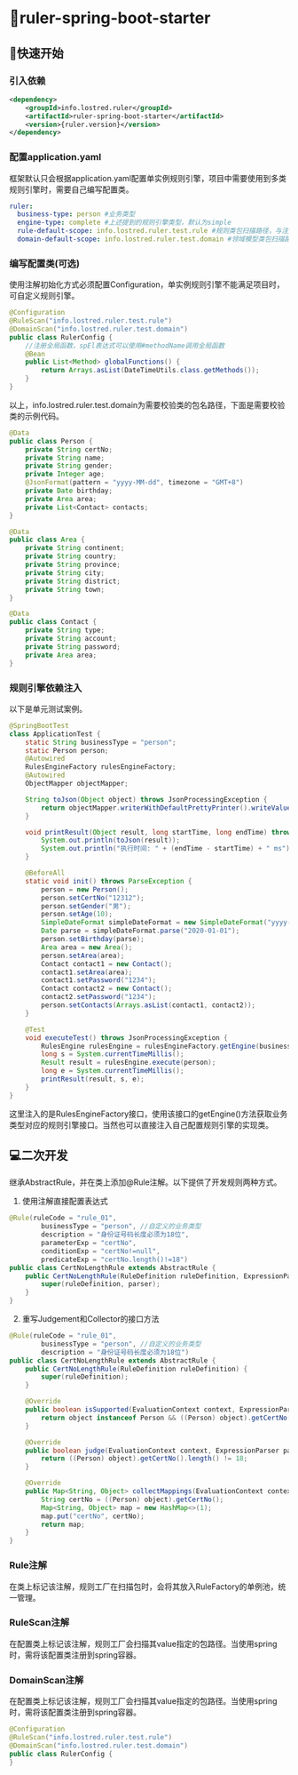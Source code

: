 # 📐ruler-spring-boot-starter

## 🚀快速开始

### 引入依赖

```xml
<dependency>
    <groupId>info.lostred.ruler</groupId>
    <artifactId>ruler-spring-boot-starter</artifactId>
    <version>{ruler.version}</version>
</dependency>
```

### 配置application.yaml

框架默认只会根据application.yaml配置单实例规则引擎，项目中需要使用到多类规则引擎时，需要自己编写配置类。

```yaml
ruler:
  business-type: person #业务类型
  engine-type: complete #上述提到的规则引擎类型，默认为simple
  rule-default-scope: info.lostred.ruler.test.rule #规则类包扫描路径，与注解@RuleScan定义的路径会取并集并一起扫描
  domain-default-scope: info.lostred.ruler.test.domain #领域模型类包扫描路径，与注解@DomainScan定义的路径会取并集并一起扫描
```

### 编写配置类(可选)

使用注解初始化方式必须配置Configuration，单实例规则引擎不能满足项目时，可自定义规则引擎。

```java
@Configuration
@RuleScan("info.lostred.ruler.test.rule")
@DomainScan("info.lostred.ruler.test.domain")
public class RulerConfig {
    //注册全局函数，spEl表达式可以使用#methodName调用全局函数
    @Bean
    public List<Method> globalFunctions() {
        return Arrays.asList(DateTimeUtils.class.getMethods());
    }
}
```

以上，info.lostred.ruler.test.domain为需要校验类的包名路径，下面是需要校验类的示例代码。

```java
@Data
public class Person {
    private String certNo;
    private String name;
    private String gender;
    private Integer age;
    @JsonFormat(pattern = "yyyy-MM-dd", timezone = "GMT+8")
    private Date birthday;
    private Area area;
    private List<Contact> contacts;
}

@Data
public class Area {
    private String continent;
    private String country;
    private String province;
    private String city;
    private String district;
    private String town;
}

@Data
public class Contact {
    private String type;
    private String account;
    private String password;
    private Area area;
}
```

### 规则引擎依赖注入

以下是单元测试案例。

```java
@SpringBootTest
class ApplicationTest {
    static String businessType = "person";
    static Person person;
    @Autowired
    RulesEngineFactory rulesEngineFactory;
    @Autowired
    ObjectMapper objectMapper;

    String toJson(Object object) throws JsonProcessingException {
        return objectMapper.writerWithDefaultPrettyPrinter().writeValueAsString(object);
    }

    void printResult(Object result, long startTime, long endTime) throws JsonProcessingException {
        System.out.println(toJson(result));
        System.out.println("执行时间: " + (endTime - startTime) + " ms");
    }

    @BeforeAll
    static void init() throws ParseException {
        person = new Person();
        person.setCertNo("12312");
        person.setGender("男");
        person.setAge(10);
        SimpleDateFormat simpleDateFormat = new SimpleDateFormat("yyyy-MM-dd");
        Date parse = simpleDateFormat.parse("2020-01-01");
        person.setBirthday(parse);
        Area area = new Area();
        person.setArea(area);
        Contact contact1 = new Contact();
        contact1.setArea(area);
        contact1.setPassword("1234");
        Contact contact2 = new Contact();
        contact2.setPassword("1234");
        person.setContacts(Arrays.asList(contact1, contact2));
    }

    @Test
    void executeTest() throws JsonProcessingException {
        RulesEngine rulesEngine = rulesEngineFactory.getEngine(businessType);
        long s = System.currentTimeMillis();
        Result result = rulesEngine.execute(person);
        long e = System.currentTimeMillis();
        printResult(result, s, e);
    }
}
```

这里注入的是RulesEngineFactory接口，使用该接口的getEngine()方法获取业务类型对应的规则引擎接口。当然也可以直接注入自己配置规则引擎的实现类。

## 💻二次开发

继承AbstractRule，并在类上添加@Rule注解。以下提供了开发规则两种方式。

1. 使用注解直接配置表达式
```java
@Rule(ruleCode = "rule_01",
        businessType = "person", //自定义的业务类型
        description = "身份证号码长度必须为18位",
        parameterExp = "certNo",
        conditionExp = "certNo!=null",
        predicateExp = "certNo.length()!=18")
public class CertNoLengthRule extends AbstractRule {
    public CertNoLengthRule(RuleDefinition ruleDefinition, ExpressionParser parser) {
        super(ruleDefinition, parser);
    }
}
```

2. 重写Judgement和Collector的接口方法
```java
@Rule(ruleCode = "rule_01",
        businessType = "person", //自定义的业务类型
        description = "身份证号码长度必须为18位")
public class CertNoLengthRule extends AbstractRule {
    public CertNoLengthRule(RuleDefinition ruleDefinition) {
        super(ruleDefinition);
    }

    @Override
    public boolean isSupported(EvaluationContext context, ExpressionParser parser, Object object) {
        return object instanceof Person && ((Person) object).getCertNo() != null;
    }

    @Override
    public boolean judge(EvaluationContext context, ExpressionParser parser, Object object) {
        return ((Person) object).getCertNo().length() != 18;
    }

    @Override
    public Map<String, Object> collectMappings(EvaluationContext context, ExpressionParser parser, Object object) {
        String certNo = ((Person) object).getCertNo();
        Map<String, Object> map = new HashMap<>(1);
        map.put("certNo", certNo);
        return map;
    }
}
```

### Rule注解

在类上标记该注解，规则工厂在扫描包时，会将其放入RuleFactory的单例池，统一管理。

### RuleScan注解

在配置类上标记该注解，规则工厂会扫描其value指定的包路径。当使用spring时，需将该配置类注册到spring容器。

### DomainScan注解

在配置类上标记该注解，规则工厂会扫描其value指定的包路径。当使用spring时，需将该配置类注册到spring容器。

```java
@Configuration
@RuleScan("info.lostred.ruler.test.rule")
@DomainScan("info.lostred.ruler.test.domain")
public class RulerConfig {
}
```
